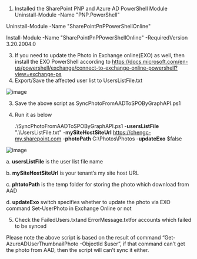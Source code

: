 1. Installed the SharePoint PNP and Azure AD PowerShell Module 
Uninstall-Module -Name "PNP.PowerShell"

Uninstall-Module -Name "SharePointPnPPowerShellOnline"

Install-Module -Name "SharePointPnPPowerShellOnline" -RequiredVersion 3.20.2004.0

3. If you need to update the Photo in Exchange online(EXO) as well, then install the EXO PowerShell according to https://docs.microsoft.com/en-us/powershell/exchange/connect-to-exchange-online-powershell?view=exchange-ps
4. Export/Save the affected user list to UsersListFile.txt

![image](https://user-images.githubusercontent.com/21354416/151517552-413b9ce5-7dc6-4fe5-be48-d7a98d241638.png)


3. Save the above script as SyncPhotoFromAADToSPOByGraphAPI.ps1
4. Run it as below 
	
	.\SyncPhotoFromAADToSPOByGraphAPI.ps1 -**usersListFile** ".\UsersListFile.txt" -**mySiteHostSiteUrl** https://chengc-my.sharepoint.com -**photoPath** C:\Photos\Photos -**updateExo** $false

![image](https://user-images.githubusercontent.com/21354416/151515934-0579cdb1-f2e9-4842-9042-20c5bf5c99fa.png)

a. **usersListFile** is the user list file name

b. **mySiteHostSiteUrl** is your tenant’s my site host URL

c. **phtotoPath** is the temp folder for storing the photo which download from AAD

d. **updateExo** switch specifies whether to update the photo via EXO command Set-UserPhoto in Exchange Online or not

5. Check the FailedUsers.txtand ErrorMessage.txtfor accounts which failed to be synced 
 
Please note the above script is based on the result of command “Get-AzureADUserThumbnailPhoto -ObjectId $user”, if that command can’t get the photo from AAD, then the script will can’t sync it either.





